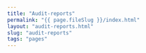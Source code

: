 ```yaml
---
title: "Audit-reports"
permalink: "{{ page.fileSlug }}/index.html"
layout: "audit-reports.html"
slug: "audit-reports"
tags: "pages"
---
```




